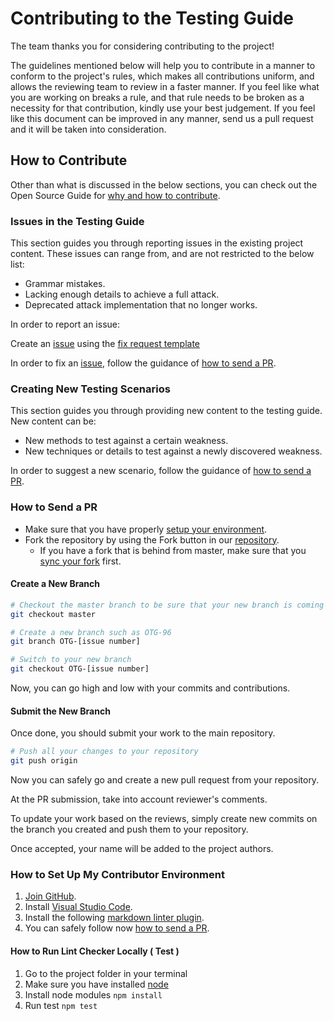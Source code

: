 # Contributing to the Testing Guide

The team thanks you for considering contributing to the project!

The guidelines mentioned below will help you to contribute in a manner to conform to the project's rules, which makes all contributions uniform, and allows the reviewing team to review in a faster manner. If you feel like what you are working on breaks a rule, and that rule needs to be broken as a necessity for that contribution, kindly use your best judgement. If you feel like this document can be improved in any manner, send us a pull request and it will be taken into consideration.

## How to Contribute

Other than what is discussed in the below sections, you can check out the Open Source Guide for [why and how to contribute](https://opensource.guide/how-to-contribute/).

### Issues in the Testing Guide

This section guides you through reporting issues in the existing project content. These issues can range from, and are not restricted to the below list:

- Grammar mistakes.
- Lacking enough details to achieve a full attack.
- Deprecated attack implementation that no longer works.

In order to report an issue:

Create an [issue](https://github.com/OWASP/OWASP-Testing-Guide-v5/issues) using the [fix request template](https://github.com/OWASP/OWASP-Testing-Guide-v5/issues/new?assignees=&labels=QA%2FEdit&template=fix-request.md&title=)

In order to fix an [issue](https://github.com/OWASP/OWASP-Testing-Guide-v5/issues), follow the guidance of [how to send a PR](#how-to-send-a-PR).

### Creating New Testing Scenarios

This section guides you through providing new content to the testing guide. New content can be:

- New methods to test against a certain weakness.
- New techniques or details to test against a newly discovered weakness.

In order to suggest a new scenario, follow the guidance of [how to send a PR](#how-to-send-a-PR).

### How to Send a PR

- Make sure that you have properly [setup your environment](#how-to-set-up-my-contributor-environment).
- Fork the repository by using the Fork button in our [repository](https://github.com/OWASP/OWASP-Testing-Guide-v5).
  - If you have a fork that is behind from master, make sure that you [sync your fork](https://help.github.com/en/articles/syncing-a-fork) first.

#### Create a New Branch

```bash
# Checkout the master branch to be sure that your new branch is coming from master
git checkout master

# Create a new branch such as OTG-96
git branch OTG-[issue number]

# Switch to your new branch
git checkout OTG-[issue number]
```

Now, you can go high and low with your commits and contributions.

#### Submit the New Branch

Once done, you should submit your work to the main repository.

```bash
# Push all your changes to your repository
git push origin
```

Now you can safely go and create a new pull request from your repository.

At the PR submission, take into account reviewer's comments.

To update your work based on the reviews, simply create new commits on the branch you created and push them to your repository.

Once accepted, your name will be added to the project authors.

### How to Set Up My Contributor Environment

1. [Join GitHub](https://github.com/join).
2. Install [Visual Studio Code](https://code.visualstudio.com/).
3. Install the following [markdown linter plugin](https://github.com/DavidAnson/vscode-markdownlint#install).
4. You can safely follow now [how to send a PR](#how-to-send-a-pr).

#### How to Run Lint Checker Locally ( Test )

1. Go to the project folder in your terminal
2. Make sure you have installed [node](https://nodejs.org)
3. Install node modules
    `npm install`
4. Run test
    `npm test`
